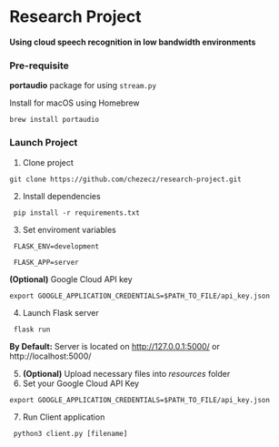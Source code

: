 # Research Project
__Using cloud speech recognition in low bandwidth environments__

### Pre-requisite

__portaudio__ package for using ```stream.py```

Install for macOS using Homebrew

```brew install portaudio```

### Launch Project
1. Clone project

```git clone https://github.com/chezecz/research-project.git```

2. Install dependencies

``` pip install -r requirements.txt```

3. Set enviroment variables

``` FLASK_ENV=development```

``` FLASK_APP=server```

__(Optional)__ Google Cloud API key

```export GOOGLE_APPLICATION_CREDENTIALS=$PATH_TO_FILE/api_key.json```

4. Launch Flask server

``` flask run```

**By Default:** Server is located on http://127.0.0.1:5000/ or http://localhost:5000/

5. __(Optional)__ Upload necessary files into *resources* folder
6. Set your Google Cloud API Key

```export GOOGLE_APPLICATION_CREDENTIALS=$PATH_TO_FILE/api_key.json```

7. Run Client application

``` python3 client.py [filename]```
